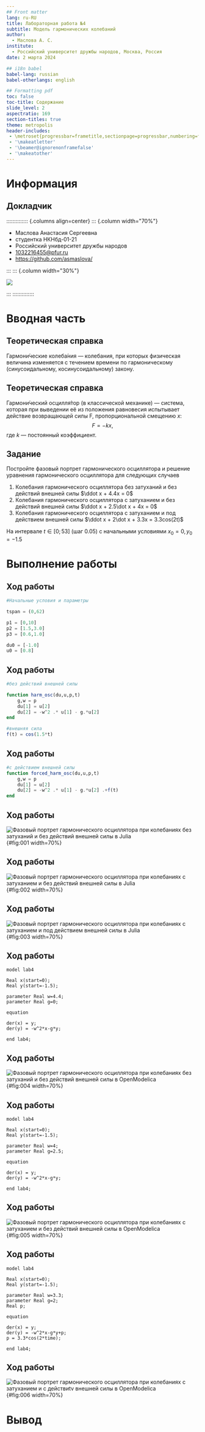 ```yaml
---
## Front matter
lang: ru-RU
title: Лабораторная работа №4
subtitle: Модель гармонических колебаний
author:
  - Маслова А. С.
institute:
  - Российский университет дружбы народов, Москва, Россия
date: 2 марта 2024

## i18n babel
babel-lang: russian
babel-otherlangs: english

## Formatting pdf
toc: false
toc-title: Содержание
slide_level: 2
aspectratio: 169
section-titles: true
theme: metropolis
header-includes:
 - \metroset{progressbar=frametitle,sectionpage=progressbar,numbering=fraction}
 - '\makeatletter'
 - '\beamer@ignorenonframefalse'
 - '\makeatother'
---
```


# Информация

## Докладчик

:::::::::::::: {.columns align=center}
::: {.column width="70%"}

  * Маслова Анастасия Сергеевна
  * студентка НКНбд-01-21
  * Российский университет дружбы народов
  * [1032216455@pfur.ru](mailto:1032216455@pfur.ru)
  * <https://github.com/asmaslova/>

:::
::: {.column width="30%"}

![](./image/me.jpg)

:::
::::::::::::::

# Вводная часть

## Теоретическая справка

Гармони́ческие колеба́ния — колебания, при которых физическая величина изменяется с течением времени по гармоническому (синусоидальному, косинусоидальному) закону.

## Теоретическая справка

Гармони́ческий осцилля́тор (в классической механике) — система, которая при выведении её из положения равновесия испытывает действие возвращающей силы F, пропорциональной смещению $x$:
$$
F = -kx,
$$
где $k$ — постоянный коэффициент.

## Задание

Постройте фазовый портрет гармонического осциллятора и решение уравнения гармонического осциллятора для следующих случаев

1. Колебания гармонического осциллятора без затуханий и без действий внешней силы $\ddot x + 4.4x = 0$
2. Колебания гармонического осциллятора c затуханием и без действий внешней силы $\ddot x + 2.5\dot x + 4x = 0$
3. Колебания гармонического осциллятора c затуханием и под действием внешней силы $\ddot x + 2\dot x + 3.3x = 3.3cos(2t)$

На интервале $t \in [0; 53]$ (шаг 0.05) с начальными условиями $x_0 = 0, \, y_0=-1.5$ 


# Выполнение работы

## Ход работы
```Julia
#Начальные условия и параметры

tspan = (0,62)

p1 = [0,10]
p2 = [1.5,3.0]
p3 = [0.6,1.0]

du0 = [-1.0]
u0 = [0.8]
```

## Ход работы
```Julia
#без действий внешней силы

function harm_osc(du,u,p,t)
	g,w = p
	du[1] = u[2]
	du[2] = -w^2 .* u[1] - g.*u[2]
end

#внешняя сила
f(t) = cos(1.5*t)
```

## Ход работы
```Julia
#с действием внешней силы
function forced_harm_osc(du,u,p,t)
	g,w = p
	du[1] = u[2]
	du[2] = -w^2 .* u[1] - g.*u[2] .+f(t)
end
```

## Ход работы

![Фазовый портрет гармонического осциллятора при колебаниях без затуханий и без действий внешней силы в Julia](image/noforcenofadingjl.png){#fig:001 width=70%}

## Ход работы

![Фазовый портрет гармонического осциллятора при колебаниях с затуханием и без действий внешней силы в Julia](image/noforcewithfadingjl.png){#fig:002 width=70%}

## Ход работы

![Фазовый портрет гармонического осциллятора при колебаниях с затуханием и под действием внешней силы в Julia](image/withforcewithfadingjl.png){#fig:003 width=70%}

## Ход работы

```Modelica
model lab4

Real x(start=0);
Real y(start=-1.5);

parameter Real w=4.4;
parameter Real g=0;

equation

der(x) = y;
der(y) = -w^2*x-g*y;

end lab4;
```

## Ход работы

![Фазовый портрет гармонического осциллятора при колебаниях без затуханий и без действий внешней силы в OpenModelica](image/noforcenofadingom.png){#fig:004 width=70%}

## Ход работы

```Modelica
model lab4

Real x(start=0);
Real y(start=-1.5);

parameter Real w=4;
parameter Real g=2.5;

equation

der(x) = y;
der(y) = -w^2*x-g*y;

end lab4;
```

## Ход работы

![Фазовый портрет гармонического осциллятора при колебаниях с затуханием и без действий внешней силы в OpenModelica](image/noforcewithfadingom.png){#fig:005 width=70%}

## Ход работы

```Modelica
model lab4

Real x(start=0);
Real y(start=-1.5);

parameter Real w=3.3;
parameter Real g=2;
Real p;

equation

der(x) = y;
der(y) = -w^2*x-g*y+p;
p = 3.3*cos(2*time);

end lab4;
```

## Ход работы

![Фазовый портрет гармонического осциллятора при колебаниях с затуханием и c действиtv внешней силы в OpenModelica](image/withforcewithfadingom.png){#fig:006 width=70%}

# Вывод

